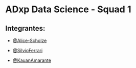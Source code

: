 # ADxp Data Science - Squad 1
## Integrantes:
* [@Alice-Scholze][Alice]
* [@SilvioFerrari][Silvio]
* [@KauanAmarante][Kauan]

  [Alice]: https://github.com/Alice-Scholze 
  [Silvio]: https://github.com/SilvioFerrari
  [Kauan]: https://github.com/KauanAmarante
